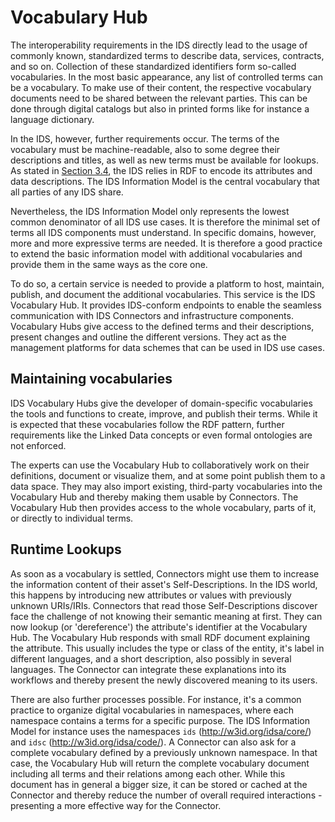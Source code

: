 # Vocabulary Hub

The interoperability requirements in the IDS directly lead to the usage of commonly known, standardized terms to describe data, services, contracts, and so on. Collection of these standardized identifiers form so-called vocabularies. In the most basic appearance, any list of controlled terms can be a vocabulary. To make use of their content, the respective vocabulary documents need to be shared between the relevant parties. This can be done through digital catalogs but also in printed forms like for instance a language dictionary.

In the IDS, however, further requirements occur. The terms of the vocabulary must be machine-readable, also to some degree their descriptions and titles, as well as new terms must be available for lookups. As stated in [Section 3.4](../3_4_Information_Layer), the IDS relies in RDF to encode its attributes and data descriptions. The IDS Information Model is the central vocabulary that all parties of any IDS share.

Nevertheless, the IDS Information Model only represents the lowest common denominator of all IDS use cases. It is therefore the minimal set of terms all IDS components must understand. In specific domains, however, more and more expressive terms are needed. It is therefore a good practice to extend the basic information model with additional vocabularies and provide them in the same ways as the core one.

To do so, a certain service is needed to provide a platform to host, maintain, publish, and document the additional vocabularies. This service is the IDS Vocabulary Hub. It provides IDS-conform endpoints to enable the seamless communication with IDS Connectors and infrastructure components. Vocabulary Hubs give access to the defined terms and their descriptions, present changes and outline the different versions. They act as the management platforms for data schemes that can be used in IDS use cases.


## Maintaining vocabularies

IDS Vocabulary Hubs give the developer of domain-specific vocabularies the tools and functions to create, improve, and publish their terms. While it is expected that these vocabularies follow the RDF pattern, further requirements like the Linked Data concepts or even formal ontologies are not enforced.

The experts can use the Vocabulary Hub to collaboratively work on their definitions, document or visualize them, and at some point publish them to a data space. They may also import existing, third-party vocabularies into the Vocabulary Hub and thereby making them usable by Connectors. The Vocabulary Hub then provides access to the whole vocabulary, parts of it, or directly to individual terms.


## Runtime Lookups

As soon as a vocabulary is settled, Connectors might use them to increase the information content of their asset's Self-Descriptions. In the IDS world, this happens by introducing new attributes or values with previously unknown URIs/IRIs. Connectors that read those Self-Descriptions discover face the challenge of not knowing their semantic meaning at first. They can now lookup (or 'dereference') the attribute's identifier at the Vocabulary Hub. The Vocabulary Hub responds with small RDF document explaining the attribute. This usually includes the type or class of the entity, it's label in different languages, and a short description, also possibly in several languages. The Connector can integrate these explanations into its workflows and thereby present the newly discovered meaning to its users.

There are also further processes possible. For instance, it's a common practice to organize digital vocabularies in namespaces, where each namespace contains a terms for a specific purpose. The IDS Information Model for instance uses the namespaces `ids` (http://w3id.org/idsa/core/) and `idsc` (http://w3id.org/idsa/code/). A Connector can also ask for a complete vocabulary defined by a previously unknown namespace. In that case, the Vocabulary Hub will return the complete vocabulary document including all terms and their relations among each other. While this document has in general a bigger size, it can be stored or cached at the Connector and thereby reduce the number of overall required interactions - presenting a more effective way for the Connector.
